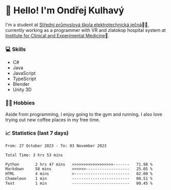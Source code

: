 # 👋 Hello! I'm Ondřej Kulhavý

I'm a student at [Střední průmyslová škola elektrotechnická ječná](https://www.spsejecna.cz/)👨‍🎓, currently working as a programmer with VR and zlatokop hospital system at [Institute for Clinical and Experimental Medicine](https://www.ikem.cz/en/)🏥.

### 💻 Skills
- C#
- Java
- JavaScript
- TypeScript
- Blender
- Unity 3D

### 🏋️‍♂️ Hobbies

Aside from programming, I enjoy going to the gym and running. I also love trying out new coffee places in my free time.

### 📈 Statistics (last 7 days)
<!--START_SECTION:waka-->

```txt
From: 27 October 2023 - To: 03 November 2023

Total Time: 3 hrs 53 mins

Python       2 hrs 47 mins   >>>>>>>>>>>>>>>>>>-------   71.98 %
Markdown     58 mins         >>>>>>-------------------   25.05 %
HTML         4 mins          >------------------------   02.00 %
Chameleon    1 min           -------------------------   00.51 %
Text         1 min           -------------------------   00.45 %
```

<!--END_SECTION:waka-->




